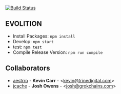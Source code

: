 [![Build Status](https://travis-ci.org/jcache/evolition.svg?branch=master)](https://travis-ci.org/jcache/evolition)
## EVOLITION
* Install Packages: `npm install`
* Develop: `npm start`
* test: `npm test`
* Compile Release Version: `npm run compile`

## Collaborators
* [aestrro](https://github.com/aestrro) - **Kevin Carr** - &lt;kevin@trinedigital.com&gt;
* [jcache](https://github.com/jcache) - **Josh Owens** - &lt;josh@grokchains.com&gt;
